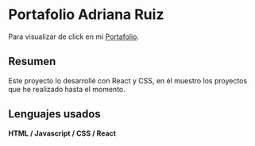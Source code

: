 # Portafolio Adriana Ruiz

Para visualizar de click en mi [Portafolio](https://cv-adriana-ruiz.netlify.app/).

## Resumen
Este proyecto lo desarrollé con React y CSS, en él muestro los proyectos que he realizado hasta el momento.

## Lenguajes usados

**HTML / Javascript / CSS / React** 
